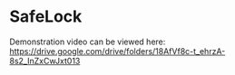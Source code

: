 # SafeLock

Demonstration video can be viewed here: https://drive.google.com/drive/folders/18AfVf8c-t_ehrzA-8s2_InZxCwJxt013
